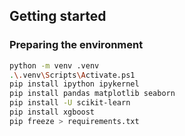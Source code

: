 ## Getting started

### Preparing the environment  

```sh
python -m venv .venv
.\.venv\Scripts\Activate.ps1
pip install ipython ipykernel
pip install pandas matplotlib seaborn
pip install -U scikit-learn
pip install xgboost
pip freeze > requirements.txt
```  
